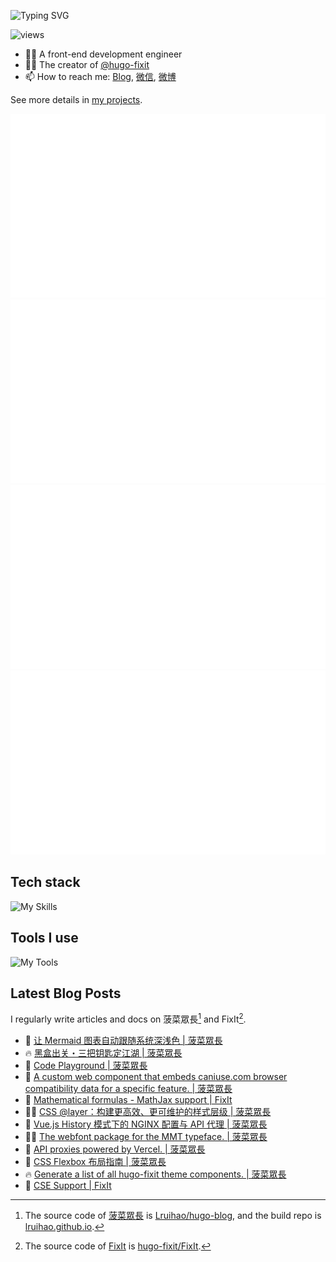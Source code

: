 <!-- # 👋 Hi there, This is Lruihao -->

![Typing SVG](https://readme-typing-svg.demolab.com?font=Fira+Code&weight=600&size=24&pause=1000&color=2C9ACA&width=435&lines=Hi%2C+I'm+Lruihao+%F0%9F%91%8B+)

![views](https://komarev.com/ghpvc/?username=Lruihao&color=ff69b4)

- 👨‍💻 A front-end development engineer
- 👨‍💼 The creator of [@hugo-fixit][hugo-fixit]
- 📫 How to reach me: [Blog][blog], [微信](https://lruihao.cn/images/qr-wx-mp_s.webp "加我微信：关注公众号回复“Cell”"), [微博](https://weibo.com/liahao)

<p>See more details in <a href="https://lruihao.cn/projects/">my projects</a>.</p>

<div>
    <a href="https://github.com/jstrieb/github-stats#gh-dark-mode-only">
        <img src="https://github.com/Lruihao/github-stats/blob/master/generated/overview.svg#gh-dark-mode-only" />
        <img src="https://github.com/Lruihao/github-stats/blob/master/generated/languages.svg#gh-dark-mode-only" />
    </a>
    <a href="https://github.com/jstrieb/github-stats#gh-light-mode-only">
        <img src="https://github.com/Lruihao/github-stats/blob/master/generated/overview.svg#gh-light-mode-only" />
        <img src="https://github.com/Lruihao/github-stats/blob/master/generated/languages.svg#gh-light-mode-only" />
    </a>
</div>

## Tech stack

<!-- nextjs,nuxtjs,nestjs,windicss -->

![My Skills](https://skillicons.dev/icons?i=nodejs,ts,vue,react,electron,tailwind,html,css,js,jquery,sass,less,bootstrap,php,python,laravel,mysql,md,latex,&perline=10)

## Tools I use

![My Tools](https://skillicons.dev/icons?i=vscode,webpack,vite,rollup,gulp,git,githubactions,vercel,pnpm,vim)

## Latest Blog Posts

I regularly write articles and docs on 菠菜眾長[^1] and FixIt[^2].

<!-- BLOG-POST-LIST:START -->
- 📝 [让 Mermaid 图表自动跟随系统深浅色 | 菠菜眾長](https://lruihao.cn/posts/mermaid-theming/ "Sat Aug 16 2025 4:37 AM")
- 🔥 [黑盒出关・三把钥匙定江湖 | 菠菜眾長](https://lruihao.cn/posts/wc-01-prologue/ "Tue Aug 05 2025 3:31 AM")
- 📝 [Code Playground | 菠菜眾長](https://lruihao.cn/posts/code-playground/ "Mon Aug 04 2025 3:37 AM")
- 📝 [A custom web component that embeds caniuse.com browser compatibility data for a specific feature. | 菠菜眾長](https://lruihao.cn/projects/lruihao/caniuse-embed-element/ "Tue Jul 22 2025 3:40 AM")
- 📝 [Mathematical formulas - MathJax support | FixIt](https://fixit.lruihao.cn/documentation/content-management/mathjax-support/ "Sun Jun 29 2025 11:30 AM")
- 👨‍💻 [CSS @layer：构建更高效、更可维护的样式层级 | 菠菜眾長](https://lruihao.cn/posts/at-layer/ "Wed Jun 18 2025 2:35 AM")
- 📝 [Vue.js History 模式下的 NGINX 配置与 API 代理 | 菠菜眾長](https://lruihao.cn/posts/vue-build/ "Wed Jun 11 2025 2:05 AM")
- 👨‍💻 [The webfont package for the MMT typeface. | 菠菜眾長](https://lruihao.cn/projects/lruihao/mmt-webfont/ "Thu Apr 10 2025 8:35 AM")
- 📝 [API proxies powered by Vercel. | 菠菜眾長](https://lruihao.cn/projects/lruihao/vercel-proxy/ "Wed Apr 09 2025 2:13 AM")
- 📝 [CSS Flexbox 布局指南 | 菠菜眾長](https://lruihao.cn/posts/flexbox/ "Mon Jan 20 2025 7:56 AM")
- 🔥 [Generate a list of all hugo-fixit theme components. | 菠菜眾長](https://lruihao.cn/projects/hugo-fixit/action-component-list/ "Tue Jan 14 2025 9:10 AM")
- 📝 [CSE Support | FixIt](https://fixit.lruihao.cn/guides/cse-support/ "Thu Nov 28 2024 7:01 AM")

<!-- BLOG-POST-LIST:END -->

<!-- link reference definition -->
[blog]: https://lruihao.cn
[blog-repo]: https://github.com/Lruihao/hugo-blog
[blog-deploy]: https://github.com/Lruihao/lruihao.github.io
[hugo-fixit]: https://github.com/hugo-fixit
[fixit]: https://fixit.lruihao.cn
[fixit-repo]: https://github.com/hugo-fixit/FixIt

<!-- footnote reference definition -->
[^1]: The source code of [菠菜眾長][blog] is [Lruihao/hugo-blog][blog-repo], and the build repo is [lruihao.github.io][blog-deploy].
[^2]: The source code of [FixIt][fixit] is [hugo-fixit/FixIt][fixit-repo].

